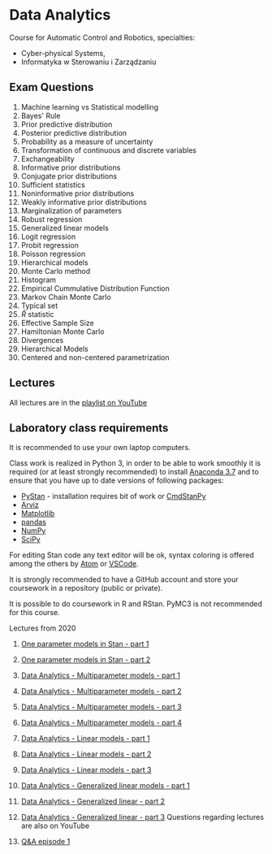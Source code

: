 # Data Analytics

Course for Automatic Control and Robotics, specialties:

- Cyber-physical Systems,
- Informatyka w Sterowaniu i Zarządzaniu

## Exam Questions 

1. Machine learning vs Statistical modelling
2. Bayes' Rule
3. Prior predictive distribution
4. Posterior predictive distribution
5. Probability as a measure of uncertainty
6. Transformation of continuous and discrete variables
1.  Exchangeability
2.  Informative prior distributions
3.  Conjugate prior distributions
4.  Sufficient statistics
5.  Noninformative prior distributions
6.  Weakly informative prior distributions
8.  Marginalization of parameters
9.  Robust regression
11. Generalized linear models
12. Logit regression
13. Probit regression
14. Poisson regression
15. Hierarchical models
16. Monte Carlo method
17. Histogram 
18. Empirical Cummulative Distribution Function
19. Markov Chain Monte Carlo
20. Typical set 
21. $\hat{R}$ statistic
22. Effective Sample Size
23. Hamiltonian Monte Carlo
24. Divergences 
25. Hierarchical Models 
26. Centered and non-centered parametrization

## Lectures

All lectures are in the [playlist on YouTube](https://youtube.com/playlist?list=PLnz2d3u-ZJm_4xUlmkQ1LU0pdXu-wxv-a)




## Laboratory class requirements

It is recommended to use your own laptop computers.

Class work is realized in Python 3, in order to be able to work smoothly it is required (or at least strongly recommended) to install [Anaconda 3.7](https://www.anaconda.com/distribution/) and to ensure that you have up to date versions of following packages:

- [PyStan](https://pystan.readthedocs.io/en/latest/) - installation requires bit of work or [CmdStanPy](https://cmdstanpy.readthedocs.io)
- [Arviz](https://arviz-devs.github.io/arviz/)
- [Matplotlib](https://matplotlib.org)
- [pandas](https://pandas.pydata.org)
- [NumPy](https://numpy.org)
- [SciPy](scipy)


For editing Stan code any text editor will be ok, syntax coloring is offered among the others by [Atom](https://atom.io) or [VSCode](https://code.visualstudio.com).

It is strongly recommended to have a GitHub account and store your coursework in a repository (public or private).

It is possible to do coursework in R and RStan. PyMC3 is not recommended for this course.



Lectures from 2020

1. [One parameter models in Stan - part 1](https://youtu.be/2F7tBcncODQ)
1. [One parameter models in Stan - part 2](https://youtu.be/fwpALbNSyDE)
2. [Data Analytics - Multiparameter models - part 1](https://youtu.be/fZwWnSqhubo)
2. [Data Analytics - Multiparameter models - part 2](https://youtu.be/pBqHb95Ajok)
2. [Data Analytics - Multiparameter models - part 3](https://youtu.be/R8p4oFZHHeM)
2. [Data Analytics - Multiparameter models - part 4](https://youtu.be/Giw-R1dRyek)
3. [Data Analytics - Linear models - part 1](https://youtu.be/NHnarRFuiYs)
3. [Data Analytics - Linear models - part 2](https://youtu.be/4gDQWqM3TLE)
3. [Data Analytics - Linear models - part 3](https://youtu.be/E-17sqYM40Q)
4. [Data Analytics - Generalized linear models - part 1](https://youtu.be/pbH7qOisp7g)
4. [Data Analytics - Generalized linear - part 2](https://youtu.be/KC91fwg-2ko)
4. [Data Analytics - Generalized linear - part 3](https://youtu.be/yw8RECe0HRo)
Questions regarding lectures are also on YouTube

1. [Q&A episode 1](https://youtu.be/2beg3As7RBk)